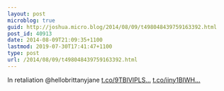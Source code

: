 ```yaml
---
layout: post
microblog: true
guid: http://joshua.micro.blog/2014/08/09/t498048439759163392.html
post_id: 40913
date: 2014-08-09T21:09:35+1100
lastmod: 2019-07-30T17:41:47+1100
type: post
url: /2014/08/09/t498048439759163392.html
---
```

In retaliation @hellobrittanyjane [t.co/9TBlVIPLS...](http://t.co/9TBlVIPLSp) [t.co/iiny1BIWH...](http://t.co/iiny1BIWH3)
